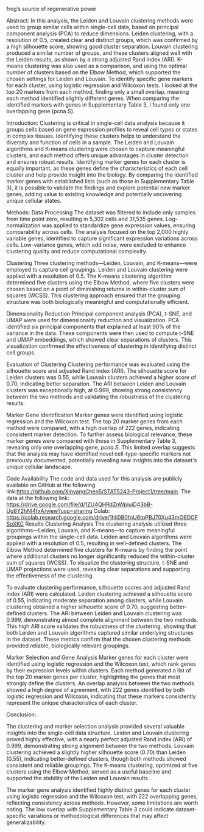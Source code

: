 frog’s source of regenerative power


Abstract:
In this analysis, the Leiden and Louvain clustering methods were used to group similar cells within single-cell data, based on principal component analysis (PCA) to reduce dimensions. Leiden clustering, with a resolution of 0.5, created clear and distinct groups, which was confirmed by a high silhouette score, showing good cluster separation. Louvain clustering produced a similar number of groups, and these clusters aligned well with the Leiden results, as shown by a strong adjusted Rand index (ARI). K-means clustering was also used as a comparison, and using the optimal number of clusters based on the Elbow Method, which supported the chosen settings for Leiden and Louvain. To identify specific gene markers for each cluster, using logistic regression and Wilcoxon tests. I looked at the top 20 markers from each method, finding only a small overlap, meaning each method identified slightly different genes. When comparing the identified markers with genes in Supplementary Table 3, I found only one overlapping gene (pcna.S).

Introduction:
Clustering is critical in single-cell data analysis because it groups cells based on gene expression profiles to reveal cell types or states in complex tissues. Identifying these clusters helps to understand the diversity and function of cells in a sample. The Leiden and Louvain algorithms and K-means clustering were chosen to capture meaningful clusters, and each method offers unique advantages in cluster detection and ensures robust results. Identifying marker genes for each cluster is equally important, as these genes define the characteristics of each cell cluster and help provide insight into the biology. By comparing the identified marker genes with established lists (such as those in Supplementary Table 3), it is possible to validate the findings and explore potential new marker genes, adding value to existing knowledge and potentially uncovering unique cellular states.

Methods:
Data Processing
   The dataset was filtered to include only samples from time point zero, resulting in 5,302 cells and 31,535 genes. Log-normalization was applied to standardize gene expression values, ensuring comparability across cells. The analysis focused on the top 2,000 highly variable genes, identified to capture significant expression variations across cells. Low-variance genes, which add noise, were excluded to enhance clustering quality and reduce computational complexity.

Clustering
   Three clustering methods—Leiden, Louvain, and K-means—were employed to capture cell groupings. Leiden and Louvain clustering were applied with a resolution of 0.5. The K-means clustering algorithm determined five clusters using the Elbow Method, where five clusters were chosen based on a point of diminishing returns in within-cluster sum of squares (WCSS). This clustering approach ensured that the grouping structure was both biologically meaningful and computationally efficient.


Dimensionality Reduction
   Principal component analysis (PCA), t-SNE, and UMAP were used for dimensionality reduction and visualization. PCA identified six principal components that explained at least 90% of the variance in the data. These components were then used to compute t-SNE and UMAP embeddings, which showed clear separations of clusters. This visualization confirmed the effectiveness of clustering in identifying distinct cell groups.

Evaluation of Clustering
   Clustering performance was evaluated using the silhouette score and adjusted Rand index (ARI). The silhouette score for Leiden clusters was 0.55, while Louvain clusters achieved a higher score of 0.70, indicating better separation. The ARI between Leiden and Louvain clusters was exceptionally high, at 0.999, showing strong consistency between the two methods and validating the robustness of the clustering results.

Marker Gene Identification
   Marker genes were identified using logistic regression and the Wilcoxon test. The top 20 marker genes from each method were compared, with a high overlap of 222 genes, indicating consistent marker detection. To further assess biological relevance, these marker genes were compared with those in Supplementary Table 3, revealing only one overlapping gene, *pcna.S*. This limited overlap suggests that the analysis may have identified novel cell-type-specific markers not previously documented, potentially revealing new insights into the dataset's unique cellular landscape.

Code Availability
The code and data used for this analysis are publicly available on GitHub at the following link:https://github.com/XinyangChen5/STAT5243-Project1/tree/main. The data at the following link: https://drive.google.com/file/d/1ZU4QHRdZnWpiuiD43bB-Ug8Y2hNl4fxA/view?usp=sharing
Colab: https://colab.research.google.com/drive/1hli0B0fnU6tpPBJ70Xu43mO6DOFSoXKC
Results
Clustering Analysis
The clustering analysis utilized three algorithms—Leiden, Louvain, and K-means—to capture meaningful groupings within the single-cell data. Leiden and Louvain algorithms were applied with a resolution of 0.5, resulting in well-defined clusters. The Elbow Method determined five clusters for K-means by finding the point where additional clusters no longer significantly reduced the within-cluster sum of squares (WCSS). To visualize the clustering structure, t-SNE and UMAP projections were used, revealing clear separations and supporting the effectiveness of the clustering.

To evaluate clustering performance, silhouette scores and adjusted Rand index (ARI) were calculated. Leiden clustering achieved a silhouette score of 0.55, indicating moderate separation among clusters, while Louvain clustering obtained a higher silhouette score of 0.70, suggesting better-defined clusters. The ARI between Leiden and Louvain clustering was 0.999, demonstrating almost complete alignment between the two methods. This high ARI score validates the robustness of the clustering, showing that both Leiden and Louvain algorithms captured similar underlying structures in the dataset. These metrics confirm that the chosen clustering methods provided reliable, biologically relevant groupings.

Marker Selection and Gene Analysis
Marker genes for each cluster were identified using logistic regression and the Wilcoxon test, which rank genes by their expression levels within clusters. Each method generated a list of the top 20 marker genes per cluster, highlighting the genes that most strongly define the clusters. An overlap analysis between the two methods showed a high degree of agreement, with 222 genes identified by both logistic regression and Wilcoxon, indicating that these markers consistently represent the unique characteristics of each cluster.

Conclusion:

The clustering and marker selection analysis provided several valuable insights into the single-cell data structure. Leiden and Louvain clustering proved highly effective, with a nearly perfect adjusted Rand index (ARI) of 0.999, demonstrating strong alignment between the two methods. Louvain clustering achieved a slightly higher silhouette score (0.70) than Leiden (0.55), indicating better-defined clusters, though both methods showed consistent and reliable groupings. The K-means clustering, optimized at five clusters using the Elbow Method, served as a useful baseline and supported the stability of the Leiden and Louvain results.

The marker gene analysis identified highly distinct genes for each cluster using logistic regression and the Wilcoxon test, with 222 overlapping genes, reflecting consistency across methods. However, some limitations are worth noting. The low overlap with Supplementary Table 3 could indicate dataset-specific variations or methodological differences that may affect generalizability. 
